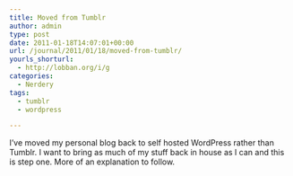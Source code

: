 ```yaml
---
title: Moved from Tumblr
author: admin
type: post
date: 2011-01-18T14:07:01+00:00
url: /journal/2011/01/18/moved-from-tumblr/
yourls_shorturl:
  - http://lobban.org/i/g
categories:
  - Nerdery
tags:
  - tumblr
  - wordpress

---
```

I&#8217;ve moved my personal blog back to self hosted WordPress rather than Tumblr. I want to bring as much of my stuff back in house as I can and this is step one. More of an explanation to follow.